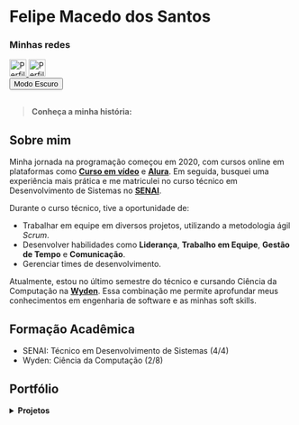 
# Felipe Macedo dos Santos

### Minhas redes
<a href="https://www.linkedin.com/in/felipe-macedo-dos-santos-37264a1b5/">
  <img src="https://img.freepik.com/vetores-premium/logotipo-linkedin_578229-227.jpg" alt="Perfil do LinkedIn de Felipe Macedo" width="30" height="30">
</a>
<a href="https://github.com/fmacedosantos/">
  <img src="https://i.pinimg.com/736x/b5/1b/78/b51b78ecc9e5711274931774e433b5e6.jpg" alt="Perfil do GitHub de Felipe Macedo" width="30" height="30">
</a>

<div id="dark-mode-toggle">
  <button onclick="toggleDarkMode()">Modo Escuro</button>
</div>

>**Conheça a minha história:**

## Sobre mim
Minha jornada na programação começou em 2020, com cursos online em plataformas como **[Curso em vídeo](https://www.cursoemvideo.com/)** e **[Alura](https://www.alura.com.br/)**. Em seguida, busquei uma experiência mais prática e me matriculei no curso técnico em Desenvolvimento de Sistemas no **[SENAI](https://sp.senai.br/unidade/campinaszerbini/)**.

Durante o curso técnico, tive a oportunidade de:
* Trabalhar em equipe em diversos projetos, utilizando a metodologia ágil _Scrum_.
* Desenvolver habilidades como **Liderança**, **Trabalho em Equipe**, **Gestão de Tempo** e **Comunicação**.
* Gerenciar times de desenvolvimento.

Atualmente, estou no último semestre do técnico e cursando Ciência da Computação na **[Wyden](https://www.wyden.com.br/)**. Essa combinação me permite aprofundar meus conhecimentos em engenharia de software e as minhas soft skills.

## Formação Acadêmica
* SENAI: Técnico em Desenvolvimento de Sistemas (4/4)
* Wyden: Ciência da Computação (2/8)

## Portfólio 
<details>
    <summary><strong>Projetos</strong></summary>

    <h4><strong>Mobile</strong></h4>
    <ul>
        <li><a href="https://github.com/fmacedosantos/tickUpMobile">TickUp (Android Studio)</a></li>
        <li><a href="https://github.com/fmacedosantos/mobile-orgs-cesta">Cesta Virtual (React Native)</a></li>
    </ul>

    <h4><strong>Back-end</strong></h4>
    <ul>
      <li><a href="https://github.com/fmacedosantos/tickUpAPI">TickUp: API (ASP.NET)</a></li>
    </ul>

    <h4><strong>Fron-end</strong></h4>
    <ul>
        <li><a href="https://github.com/GustavoGuimaraes01/TickUp">TickUp</a></li>
        <li><a href="https://github.com/fmacedosantos/alura_space">Alura Space</a></li>
    </ul>
    
    <h4><strong>Desktop</strong></h4>
    <ul>
        <li><a href="https://github.com/fmacedosantos/AdvocateLinkDesktop">AdvocateLink (Java)</a></li>
        <li><a href="https://github.com/fmacedosantos/AquaZen">AquaZen (Java)</a></li>
        <li><a href="https://github.com/fmacedosantos/sistema_bancario">Sistema bancário (Python)</a></li>
        <li><a href="https://github.com/fmacedosantos/vetorAleatorioC">Vetor aleatório (C)</a></li>
    </ul>
    
</details>



<script>
function toggleDarkMode() {
  var body = document.body;
  var button = document.querySelector("#dark-mode-toggle button");

  body.classList.toggle("dark-mode");

  if (body.classList.contains("dark-mode")) {
    button.textContent = "Modo Claro";
  } else {
    button.textContent = "Modo Escuro";
  }

  saveModeState();
}

// cria uma função para salvar o estado do modo no localStorage
function saveModeState() {
    var body = document.body;
    if (body.classList.contains("dark-mode")) {
        localStorage.setItem("darkMode", "enabled");
    } else {
        localStorage.setItem("darkMode", "disabled");
    }
}

// carrega o estado do modo salvo no localStorage ao carregar a página
window.onload = function() {
    var darkModeState = localStorage.getItem("darkMode");
    var body = document.body;
    if (darkModeState === "enabled") {
        body.classList.add("dark-mode");
    } else {
        body.classList.remove("dark-mode");
    }
};

// adiciona um evento para salvar o estado do modo ao fechar a página
window.onbeforeunload = saveModeState;
</script>

<style>
/* estilos para os modos claro e escuro */
body {
    transition: background-color 0.4s ease;
}

div {
  margin-bottom: 30px;
}

.light-mode {
    background-color: #ffffff;
    color: #333333;
}

.dark-mode {
    background-color: #333333;
    color: #ffffff;
}

  .dark-mode a {
  color: #f0a500; 
}
</style>
